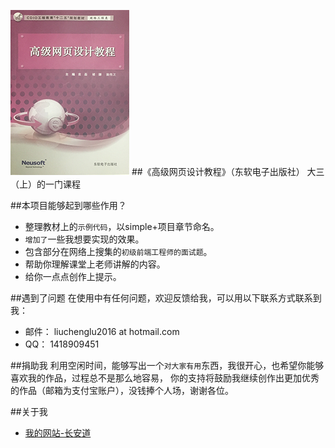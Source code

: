 ![webDesign](image_rel/book_cover.png)
##《高级网页设计教程》（东软电子出版社）
大三（上）的一门课程

##本项目能够起到哪些作用？

* 整理教材上的`示例代码`，以simple+项目章节命名。
* `增加了`一些我想要实现的效果。
* 包含部分在网络上搜集的`初级前端工程师的面试题`。
* 帮助你理解课堂上老师讲解的内容。
* 给你一点点创作上提示。

##遇到了问题
在使用中有任何问题，欢迎反馈给我，可以用以下联系方式联系到我：

* 邮件： liuchenglu2016 at hotmail.com
* QQ： 1418909451

##捐助我
利用空闲时间，能够写出一个`对大家有用`东西，我很开心，也希望你能够喜欢我的作品，过程总不是那么地容易，
你的支持将鼓励我继续创作出更加优秀的作品（邮箱为支付宝账户），没钱捧个人场，谢谢各位。

##关于我

* [我的网站-长安道](http://liuchenglu.com/) 
